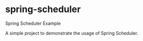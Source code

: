# spring-scheduler
Spring Scheduler Example

A simple project to demonstrate the usage of Spring Scheduler.
